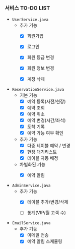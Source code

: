 ### 서비스 TO-DO LIST

* `UserService.java`
    + 추가 기능
        - [x] 회원가입
        - [x] 로그인
        - [x] 회원 등급 변경
        - [x] 회원 정보 변경
        - [x] 계정 삭제


* `ReservationService.java`
    + 기본 기능
        - [x] 예약 등록(사전/현장)
        - [x] 예약 조회
        - [x] 예약 취소
        - [x] 예약 변경(시간/좌석)
        - [x] 도착 기록
        - [x] 예약 가능 여부 확인
    + 추가 기능
        - [x] 다중 테이블 예약 / 변경
        - [x] 현장 대기리스트
        - [x] 테이블 자동 배정
    + 차별화된 기능
        - [x] 예약 알림


* `AdminService.java`
    + 추가 기능
        - [x] 테이블 추가/변경/삭제
        - [ ] 통계(VIP/월 고객 수)
    

* `EmailService.java`
    + 추가 기능
        - [x] 이메일 전송
        - [x] 예약 알림 스케쥴링